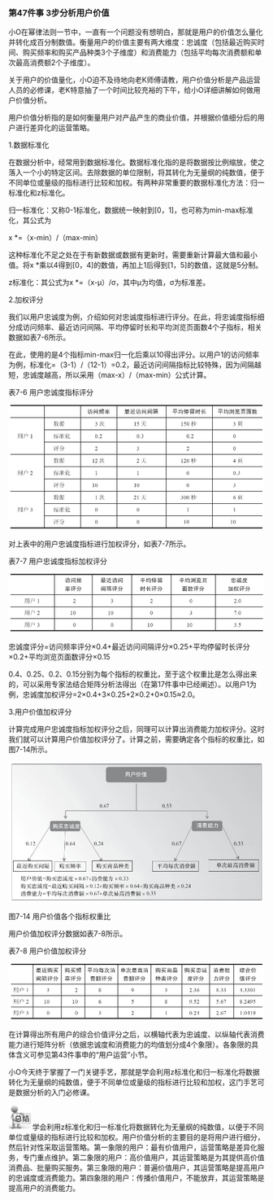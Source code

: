 ### 第47件事 3步分析用户价值

小O在幂律法则一节中，一直有一个问题没有想明白，那就是用户的价值怎么量化并转化成百分制数值。衡量用户的价值主要有两大维度：忠诚度（包括最近购买时间、购买频率和购买产品种类3个子维度）和消费能力（包括平均每次消费额和单次最高消费额2个子维度）。

关于用户的价值量化，小O迫不及待地向老K师傅请教，用户价值分析是产品运营人员的必修课，老K特意抽了一个时间比较充裕的下午，给小O详细讲解如何做用户价值分析。

用户价值分析指的是如何衡量用户对产品产生的商业价值，并根据价值细分后的用户进行差异化的运营策略。

1.数据标准化

在数据分析中，经常用到数据标准化。数据标准化指的是将数据按比例缩放，使之落入一个小的特定区间。去除数据的单位限制，将其转化为无量纲的纯数值，便于不同单位或量级的指标进行比较和加权。有两种非常重要的数据标准化方法：归一标准化和z标准化。

归一标准化：又称0-1标准化，数据统一映射到[0，1]，也可称为min-max标准化，其公式为

x *=（x-min）/（max-min）

这种标准化不足之处在于有新数据或数据有更新时，需要重新计算最大值和最小值。将x *乘以4得到[0，4]的数值，再加上1后得到[1，5]的数值，这就是5分制。

z标准化：其公式为x *=（x-μ）/σ，其中μ为均值，σ为标准差。

2.加权评分

我们以用户忠诚度为例，介绍如何对忠诚度指标进行评分。在此，将忠诚度指标细分成访问频率、最近访问间隔、平均停留时长和平均浏览页面数4个子指标，相关数据如表7-6所示。

在此，使用的是4个指标min-max归一化后乘以10得出评分。以用户1的访问频率为例，标准化=（3-1）/（12-1）=0.2，最近访问间隔指标比较特殊，因为间隔越短，忠诚度越高，所以采用（max-x）/（max-min）公式计算。

表7-6 用户忠诚度指标评分

![](images/image01708.jpeg)

对上表中的用户忠诚度指标进行加权评分，如表7-7所示。

表7-7 用户忠诚度指标加权评分

![](images/image01709.jpeg)

忠诚度评分=访问频率评分×0.4+最近访问间隔评分×0.25+平均停留时长评分×0.2+平均浏览页面数评分×0.15

0.4、0.25、0.2、0.15分别为每个指标的权重比，至于这个权重比是怎么得出来的，可以采用专家法结合矩阵分析法得出（在第17件事中已经阐述）。以用户1为例，忠诚度加权评分=2×0.4+3×0.25+2×0.2+0×0.15≈2.0。

3.用户价值加权评分

计算完成用户忠诚度指标加权评分之后，同理可以计算出消费能力加权评分。这时我们就可以计算用户价值加权评分了。计算之前，需要确定各个指标的权重比，如图7-14所示。

![](images/image01710.jpeg)

图7-14 用户价值各个指标权重比

用户价值加权评分数据如表7-8所示。

表7-8 用户价值加权评分

![](images/image01711.jpeg)

在计算得出所有用户的综合价值评分之后，以横轴代表为忠诚度、以纵轴代表消费能力进行矩阵分析（依据忠诚度和消费能力的均值划分成4个象限）。各象限的具体含义可参见第43件事申的“用户运营”小节。

小O今天终于掌握了一门关键手艺，那就是学会利用z标准化和归一标准化将数据转化为无量纲的纯数值，便于不同单位或量级的指标进行比较和加权，这门手艺可是数据分析的入门必修课。

![](images/image01712.jpeg)学会利用z标准化和归一标准化将数据转化为无量纲的纯数值，以便于不同单位或量级的指标进行比较和加权。用户价值分析的主要目的是将用户进行细分，然后针对性采取运营策略。第一象限的用户：最有价值用户，运营策略是差异化服务，专门重点维护。第二象限的用户：高价值用户，其运营策略是为其提供高价值消费品、批量购买服务。第三象限的用户：普遍价值用户，其运营策略是提高用户的忠诚度或消费能力。第四象限的用户：传播价值用户，不能放弃，其运营策略是提高用户的消费能力。
